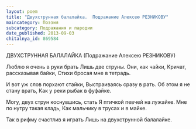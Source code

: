```yaml
---
layout: poem
title: "Двухструнная балалайка.  Подражание Алексею РЕЗНИКОВУ"
maincategory: Поэзия
subcategory: Подражания и пародии
date_published: 2013-09-03
chitalnya_id: 869584
---
```




ДВУХСТРУННАЯ БАЛАЛАЙКА
(Подражание Алексею РЕЗНИКОВУ)

Люблю я очень в руки брать
Лишь две струны. Они, как чайки,
Кричат, рассказывая байки,
Стихи бросая мне в тетрадь.

И вот уж слов порхают стайки,
Выстраиваясь сразу в рать.
Об этом я не стану врать,
Как у реки рыбак в фуфайке.

Могу, двух струн коснувшись, стать
Я птичкой певчей на лужайке.
Мне по нутру такая кладь,
Как мальчику в трусах и в майке.

Так в рифму счастлив я играть
Лишь на двухструнной балалайке.






